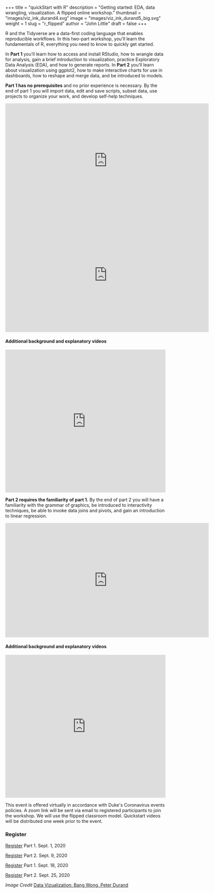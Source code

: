 +++
title = "quickStart with R"
description = "Getting started: EDA, data wrangling, visualization.  A flipped online workshop."
thumbnail = "images/viz_ink_durand4.svg"
image = "images/viz_ink_durand5_big.svg"
weight = 1
slug = "r_flipped"
author = "John Little"
draft = false
+++

<!-- images/ropenlabs_thumbnail.jpg -->

R and the Tidyverse are a data-first coding language that enables reproducible workflows.  In this two-part workshop, you’ll learn the fundamentals of R, everything you need to know to quickly get started.

In **Part 1** you’ll learn how to access and install RStudio, how to wrangle data for analysis, gain a brief introduction to visualization, practice Exploratory Data Analysis (EDA), and how to generate reports.  In **Part 2** you’ll learn about visualization using ggplot2, how to make interactive charts for use in dashboards, how to reshape and merge data, and be introduced to models.

**Part 1 has no prerequisites** and no prior experience is necessary. By the end of part 1 you will import data, edit and save scripts, subset data, use projects to organize your work, and develop self-help techniques. 

<iframe height="360" width="640" src="https://warpwire.duke.edu/w/pfYDAA/" frameborder="0" scrolling="0" allow="autoplay; encrypted-media; fullscreen;  picture-in-picture;" allowfullscreen></iframe>

<iframe height="360" width="640" src="https://warpwire.duke.edu/w/6_YDAA/" frameborder="0" scrolling="0" allow="autoplay; encrypted-media; fullscreen;  picture-in-picture;" allowfullscreen></iframe>

#### Additional background and explanatory videos

<iframe height="450" width="100%" src="https://warpwire.duke.edu/w/n_YDAA/" frameborder="0" scrolling="0" allow="autoplay; encrypted-media; fullscreen;  picture-in-picture; camera; microphone;" allowfullscreen></iframe>

**Part 2 requires the familiarity of part 1.**  By the end of part 2 you will have a familiarity with the grammar of graphics, be introduced to interactivity techniques, be able to invoke data joins and pivots, and gain an introduction to linear regression.

<iframe height="360" width="640" src="https://warpwire.duke.edu/w/pfYDAA/" frameborder="0" scrolling="0" allow="autoplay; encrypted-media; fullscreen;  picture-in-picture;" allowfullscreen></iframe>

#### Additional background and explanatory videos

<iframe height="450" width="100%" src="https://warpwire.duke.edu/w/n_YDAA/" frameborder="0" scrolling="0" allow="autoplay; encrypted-media; fullscreen;  picture-in-picture; camera; microphone;" allowfullscreen></iframe>

This event is offered virtually in accordance with Duke's Coronavirus events policies. A zoom link will be sent via email to registered participants to join the workshop. We will use the flipped classroom model.  Quickstart videos will be distributed one week prior to the event.

### Register

<a href="https://duke.libcal.com/event/6867861" class="button">Register</a> Part 1. Sept. 1, 2020 

<a href="https://duke.libcal.com/event/6874814" class="button">Register</a> Part 2. Sept. 9, 2020 

<a href="https://duke.libcal.com/event/6867922" class="button">Register</a> Part 1. Sept. 18, 2020 

<a href="https://duke.libcal.com/event/6867956" class="button">Register</a> Part 2. Sept. 25, 2020 

*Image Credit* [Data Vizualization: Bang Wong.  Peter Durand](https://www.flickr.com/photos/alphachimpstudio/15654262247/)
